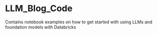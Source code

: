 # LLM_Blog_Code
Contains notebook examples on how to get started with using LLMs and foundation models with Databricks
